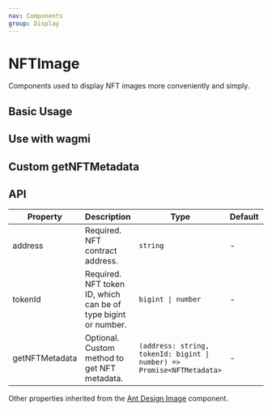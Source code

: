 ```yaml
---
nav: Components
group: Display
---
```


# NFTImage

Components used to display NFT images more conveniently and simply.

## Basic Usage

<code src="./demos/basic.tsx"></code>

## Use with wagmi

<code src="./demos/wagmi.tsx"></code>

## Custom getNFTMetadata

<code src="./demos/customGetNFTMetadata.tsx"></code>

## API

| Property | Description | Type | Default | Version |
| --- | --- | --- | --- | --- |
| address | Required. NFT contract address. | `string` | - | - |
| tokenId | Required. NFT token ID, which can be of type bigint or number. | `bigint \| number` | - | - |
| getNFTMetadata | Optional. Custom method to get NFT metadata. | `(address: string, tokenId: bigint \| number) => Promise<NFTMetadata>` | - | - |

Other properties inherited from the [Ant Design Image](https://ant-design.antgroup.com/components/image) component.
